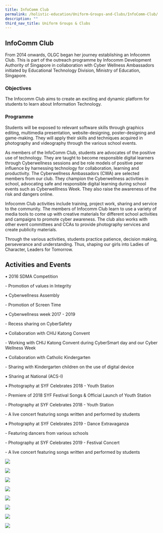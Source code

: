 ```yaml
---
title: InfoComm Club
permalink: /holistic-education/Uniform-Groups-and-Clubs/InfoComm-Club/
description: ""
third_nav_title: Uniform Groups & Clubs
---
```

## InfoComm Club

From 2014 onwards, OLGC began her journey establishing an Infocomm Club. This is part of the outreach programme by Infocomm Development Authority of Singapore in collaboration with Cyber Wellness Ambassadors initiated by Educational Technology Division, Ministry of Education, Singapore.

### Objectives


The Infocomm Club aims to create an exciting and dynamic platform for students to learn about Information Technology.

### Programme


Students will be exposed to relevant software skills through graphics editing, multimedia presentation, website-designing, poster-designing and game-making. They will apply their skills and techniques acquired in photography and videography through the various school events.  
  
As members of the InfoComm Club, students are advocates of the positive use of technology. They are taught to become responsible digital learners through Cyberwellness sessions and be role models of positive peer influence by harnessing technology for collaboration, learning and productivity. The Cyberwellness Ambassadors (CWA) are selected members from our club. They champion the Cyberwellness activities in school, advocating safe and responsible digital learning during school events such as Cyberwelllness Week. They also raise the awareness of the risk and dangers online.   
  
Infocomm Club activities include training, project work, sharing and service to the community. The members of Infocomm Club learn to use a variety of media tools to come up with creative materials for different school activities and campaigns to promote cyber awareness. The club also works with other event committees and CCAs to provide photography services and create publicity materials.  
  
Through the various activities, students practice patience, decision making, perseverance and understanding. Thus, shaping our girls into Ladies of Character, Leaders for Tomorrow.

Activities and Events
---------------------

• 2016 SDMA Competition   

\- Promotion of values in Integrity 

  

• Cyberwellness Assembly 

\- Promotion of Screen Time 

  

• Cyberwellness week 2017 - 2019 

\- Recess sharing on CyberSafety 

  

• Collaboration with CHIJ Katong Convent 

\- Working with CHIJ Katong Convent during CyberSmart day and our Cyber Wellness Week

  

• Collaboration with Catholic Kindergarten 

\- Sharing with Kindergarten children on the use of digital device 

  

• Sharing at National (ACS-I)

  

• Photography at SYF Celebrates 2018 - Youth Station

\- Premiere of 2018 SYF Festival Songs & Official Launch of Youth Station

\- Photography at SYF Celebrates 2018 - Youth Station 

\- A live concert featuring songs written and performed by students

  

• Photography at SYF Celebrates 2019 - Dance Extravaganza 

\- Featuring dancers from various schools 

\- Photography at SYF Celebrates 2019 - Festival Concert 

\- A live concert featuring songs written and performed by students

![](/images/Catholic%20Kindergarten.jpg)

![](/images/CyberWellness%20In%20School%201.jpg)

![](/images/CyberWellness%20In%20School%202.jpg)

![](/images/Leadership%20Training.jpg)

![](/images/Sharing%20at%20KC%201.jpg)

![](/images/National%20Sharing.jpeg)

![](/images/Sharing%20at%20KC%202.jpg)

![](/images/SYFCelebrates%20copy.jpg)




